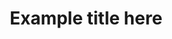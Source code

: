 ---
# Post Title
# String | *REQUIRED*
# Ex: Top 4 React UI Libraries for 2023
title: Example title here
 
# Post Slug
# What is slug? https://www.semrush.com/blog/what-is-a-url-slug
# String | *REQUIRED*
# Ex: top-4-react-ui-libraries-for-2023
# - This is the URL of the post. It should be unique and should not be used by any other post.
# - If you use the same slug of an existing post, the existing post will be updated.
# - In order to let users update the post SLUG, we depend on the post slug as well 
#   as it's path in the repo.
# - If you change both path and slug of the post, the post will be treated as a new post and
#   will be published with a new slug.
# - If you change only the slug of the post, the post will be updated with the new slug.
# - If you change only the path of the post, the post will be will be updated with new path 
#   and any other changes along with it if any.
slug: example-slug
 
# Tags
# String (comma-separated tag slugs) | *REQUIRED*
# Ex: reactjs, css, python, nodejs
# Upto 5 tag slugs
# - You can find tags information from here https://github.com/Hashnode/support/blob/main/misc/tags.json
# You can also update a post to edit this later.
tags: reactjs, css, python, nodejs
 
# Publication Domain (hashnode.dev subdomain or your custom domain)
# String | *REQUIRED*
# Ex: townhall.hashnode.com
# - This can also be a hashnode.dev subdomain as well.
# - The publication domain name that you want to publish the post to. 
#   This should be a valid domain name only.
# - You should be an ADMIN of the publication to publish.
domain: example.hashnode.dev
 
# Subtitle of the post
# String | Optional
# Ex: A curated list of the best React UI libraries for 2023
subtitle: 
 
# Cover Image URL of the post
# String | Optional
# Note: You must upload the image to Hashnode's CDN, before you can use it here.
# Ex: https://cdn.hashnode.com/res/hashnode/image/upload/v1681132538878/itnaYF1h-.png
# - To upload, Login to Hashnode and go to https://hashnode.com/uploader
#   Use the URL that is generated after the upload.
cover: 
 
# Should the post be ignored? When true it will not be picked up by Hashnode.
# Boolean | Optional
# Default value: false
# Ex: true
# - It's useful when you want to keep the post in your repo but don't
#   want it to be picked up by Hashnode.
ignorePost: 
 
# Publish on behalf of a team publication member
# Username of the publication member
# String | Optional | *WORKS WITH TEAM PUBLICATION ONLY*
# Ex: sandeep
# - This resembles the Change of author from draft settings of a 
#   team publication in Hashnode editor.
# - Fails if the user is not a member of the team publication or 
#   if the publication is not a team publication
publishAs: 
 
# Canonical URL of the post
# String | Optional
# What is a canonical URL? https://moz.com/learn/seo/canonicalization
# Ex: https://www.hashnode.com/post/top-4-react-ui-libraries-for-2023
# - This is equivalent to original URL option present in draft settings
#   of a post in Hashnode editor.
# - This is useful when you want to publish a post that is already
#   published on another platform.
canonical:
 
 
# Hide from Hashnode Community
# Boolean | Optional
# Default value: false // by default the post will be visible in the Hashnode's public feed.
# Ex: true
# - This is equivalent to "HIDE ARTICLE FROM HASHNODE FEED" option
#   present in draft settings of a post in Hashnode editor.
# - This is useful when you want to publish a post to your publication 
#   only but hide it from the Hashnode's public feed.
# - You can also update a post to enable/disable this later.
hideFromHashnodeCommunity: 
 
# SEO Title
# String | Optional
# Ex: Top 4 React UI Libraries for 2023
# - This is equivalent to SEO TITLE option present in draft settings
#   of a post in Hashnode editor.
# - You can also update a post to update this later.
seoTitle: 
 
# SEO Description
# String | Optional
# Ex: A curated list of the best React UI libraries for 2023
# - This is equivalent to SEO DESCRIPTION option present in 
#   draft settings of a post in Hashnode editor.
# - You can also update a post to update this later.
seoDescription: 
 
# Disable comments for a post
# Boolean | Optional
# Default value: false // by default the comments will be enabled for the post.
# Ex: true
# - This is equivalent to "DISABLE COMMENTS" option present in 
#   draft settings of a post in Hashnode editor.
# - You can also update a post to enable/disable this later.
disableComments: 
 
# Slug of the series that you want your post to be a part of
# String | Optional
# Ex: react-series
# - This is equivalent to "ADD TO A SERIES" option present in 
#   draft settings of a post in Hashnode editor.
# - If invalid series is given, the post will not be added to any series.
# - You can update the post again to correct it later.
# - You can find series information from the series section in your publication dashboard. 
#   You can also edit the series information from there.
seriesSlug: // slug of the series
 
# Table of contents
# Boolean | Optional
# Default value: false // by default the table of contents will not be added to the post.
# Ex: true
# - This is equivalent to "GENERATE TABLE OF CONTENTS" option 
#   present in draft settings of a post in Hashnode editor.
# - If true, the table of contents will be added to the post.
# - You can also update a post to enable/disable this later.
enableToc: 
 
# Save post as draft
# Boolean | Optional
# Default value: false // by default the post will be published.
# Ex: true
# - If true, the post will be saved as a draft.
# - You can also update a draft with all the above attributes.
# - This draft will be available under Drafts section of the 
#   left sidebar in your publication dashboard.
# - Note: Once you remove this attribute, the post will be 
#   published and removed from drafts automatically.
# - This follows the same rules as a post create and update
#   flow as well as the slug rules mentioned since 
#   beginning of this manual.
saveAsDraft: 
 
 
# Note:
# This is in beta currently
# Newsletter and Post scheduling is NOT supported as of now.
 
---